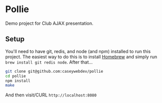 # Pollie

Demo project for Club AJAX presentation.

## Setup

You'll need to have git, redis, and node (and npm) installed to run this project. The easiest way to do this is to install [Homebrew](http://brew.sh) and simply run `brew install git redis node`. After that...

```bash
git clone git@github.com:caseywebdev/pollie
cd pollie
npm install
make
```

And then visit/CURL `http://localhost:8080`

